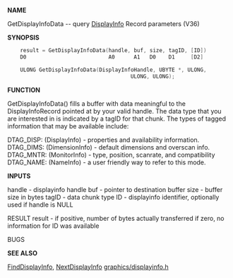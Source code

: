 
**NAME**

GetDisplayInfoData -- query [DisplayInfo](_00BD.md) Record parameters (V36)

**SYNOPSIS**

```c
    result = GetDisplayInfoData(handle, buf, size, tagID, [ID])
    D0                          A0      A1   D0    D1     [D2]

    ULONG GetDisplayInfoData(DisplayInfoHandle, UBYTE *, ULONG,
                                       ULONG, ULONG);

```
**FUNCTION**

GetDisplayInfoData() fills a buffer with data meaningful to the
DisplayInfoRecord pointed at by your valid handle. The data type
that you are interested in is indicated by a tagID for that chunk.
The types of tagged information that may be available include:

DTAG_DISP: (DisplayInfo)   - properties and availability information.
DTAG_DIMS: (DimensionInfo) - default dimensions and overscan info.
DTAG_MNTR: (MonitorInfo)   - type, position, scanrate, and
compatibility
DTAG_NAME: (NameInfo)      - a user friendly way to refer to this mode.

**INPUTS**

handle - displayinfo handle
buf    - pointer to destination buffer
size   - buffer size in bytes
tagID  - data chunk type
ID     - displayinfo identifier, optionally used if handle is NULL

RESULT
result - if positive, number of bytes actually transferred
if zero, no information for ID was available

BUGS

**SEE ALSO**

[FindDisplayInfo](FindDisplayInfo.md), [NextDisplayInfo](NextDisplayInfo.md)
[graphics/displayinfo.h](_00BD.md)

